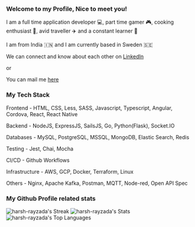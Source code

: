 <h3>Welcome to my Profile, Nice to meet you!</h3>
<p>I am a full time application developer 💻, part time gamer 🎮, cooking enthusiast 🍳, avid traveller ✈️ and a constant learner 📖</p>

<p>I am from India 🇮🇳 and I am currently based in Sweden 🇸🇪</p>

<p>We can connect and know about each other on <a href="https://www.linkedin.com/in/harsh-rayzada-b068b1b0/">LinkedIn</a></p>
<p>or</p>
<p>You can mail me <a href="mailto:harsh.rayzada@gmail.com">here</a></p>

<h3>My Tech Stack</h3>
<p>Frontend - HTML, CSS, Less, SASS, Javascript, Typescript, Angular, Cordova, React, React Native</p>
<p>Backend - NodeJS, ExpressJS, SailsJS, Go, Python(Flask), Socket.IO</p>
<p>Databases - MySQL, PostgreSQL, MSSQL, MongoDB, Elastic Search, Redis</p>
<p>Testing - Jest, Chai, Mocha</p>
<p>CI/CD - Github Workflows</p>
<p>Infrastructure - AWS, GCP, Docker, Terraform, Linux</p>
<p>Others - Nginx, Apache Kafka, Postman, MQTT, Node-red, Open API Spec</p>

<h3>My Github Profile related stats</h3>

![harsh-rayzada's Streak](https://github-readme-streak-stats.herokuapp.com/?user=harsh-rayzada&theme=vue-dark&hide_border=true)
![harsh-rayzada's Stats](https://github-readme-stats.vercel.app/api?username=harsh-rayzada&theme=vue-dark&show_icons=true&hide_border=true&count_private=true)
![harsh-rayzada's Top Languages](https://github-readme-stats.vercel.app/api/top-langs/?username=harsh-rayzada&theme=vue-dark&show_icons=true&hide_border=true&layout=compact)

